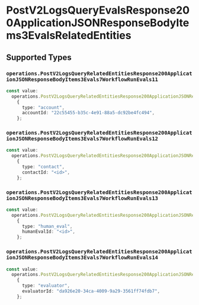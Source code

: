 # PostV2LogsQueryEvalsResponse200ApplicationJSONResponseBodyItems3EvalsRelatedEntities


## Supported Types

### `operations.PostV2LogsQueryRelatedEntitiesResponse200ApplicationJSONResponseBodyItems3Evals7WorkflowRunEvals11`

```typescript
const value:
  operations.PostV2LogsQueryRelatedEntitiesResponse200ApplicationJSONResponseBodyItems3Evals7WorkflowRunEvals11 =
    {
      type: "account",
      accountId: "22c55455-b35c-4e91-88a5-dc92be4fc494",
    };
```

### `operations.PostV2LogsQueryRelatedEntitiesResponse200ApplicationJSONResponseBodyItems3Evals7WorkflowRunEvals12`

```typescript
const value:
  operations.PostV2LogsQueryRelatedEntitiesResponse200ApplicationJSONResponseBodyItems3Evals7WorkflowRunEvals12 =
    {
      type: "contact",
      contactId: "<id>",
    };
```

### `operations.PostV2LogsQueryRelatedEntitiesResponse200ApplicationJSONResponseBodyItems3Evals7WorkflowRunEvals13`

```typescript
const value:
  operations.PostV2LogsQueryRelatedEntitiesResponse200ApplicationJSONResponseBodyItems3Evals7WorkflowRunEvals13 =
    {
      type: "human_eval",
      humanEvalId: "<id>",
    };
```

### `operations.PostV2LogsQueryRelatedEntitiesResponse200ApplicationJSONResponseBodyItems3Evals7WorkflowRunEvals14`

```typescript
const value:
  operations.PostV2LogsQueryRelatedEntitiesResponse200ApplicationJSONResponseBodyItems3Evals7WorkflowRunEvals14 =
    {
      type: "evaluator",
      evaluatorId: "da926e20-34ca-4009-9a29-3561ff74fdb7",
    };
```

